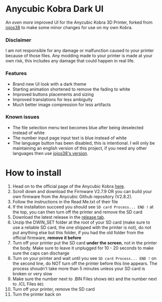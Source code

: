 # Anycubic Kobra Dark UI
An *even more* improved UI for the Anycubic Kobra 3D Printer, forked from [jojos38](https://github.com/jojos38/anycubic-kobra-dark-ui) to make some minor changes for use on my own Kobra.

### Disclaimer
I am not responsible for any damage or malfunction caused to your printer because of those files. Any modding made to your printer is made at your own risk, this includes any damage that could happen in real life.

### Features
- Brand new UI look with a dark theme
- Starting animation shortened to remove the fading to white
- Improved buttons placements and sizing
- Improved translations for less ambiguity
- Much better image compression for less artifacts

### Known issues
- The file selection menu text becomes blue after being deselected instead of white
- The number input page input text is blue instead of white
- The language button has been disabled, this is intentional. I will only be maintaining an english version of this project, if you need any other languages then use [jojos38's version](https://github.com/jojos38/anycubic-kobra-dark-ui).

# How to install
1. Head on to the official page of the Anycubic Kobra [here](https://www.anycubic.com/products/kobra).
2. Scroll down and download the Firmware V2.7.9 OR you can build your own firmware from the Anycubic Github repository (V2.8.2).
3. Follow the instructions in the Read Me.txt of their file
4. If the installation succeed you should see `SD card Process... END !` at the top, you can then turn off the printer and remove the SD card
5. Download the latest release in the [release tab](https://github.com/ItsWiley/remastered-kobra-ui/releases).
6. Unzip the DWIN_SET folder at the root of your SD card (make sure to use a reliable SD card, the one shipped with the printer is not), do not put anything else but this folder, if you had the old folder from the official firmware, **remove it before**
7. Turn off your printer put the SD card **under the screen**, not in the printer the body. Make sure to leave it unplugged for 10 - 20 seconds to make sure the caps can discharge
8. Turn on your printer and wait until you see `SD card Process... END !` on the second line, do NOT turn off the printer before this line appears. The process shoudn't take more than 5 minutes unless your SD card is broken or very slow
9. Make sure the number next to .BIN Files shows `003` and the number next to .ICL Files `001`
10. Turn off your printer, remove the SD card
11. Turn the printer back on
